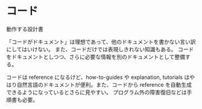 # コード

動作する設計書

「コードがドキュメント」は理想であって、他のドキュメントを書かない言い訳にしてはいけない。
また、コードだけでは表現しきれない知識もある。
コードをドキュメントとしつつ、さらに必要な情報を別のドキュメントとして整備する。

コードは reference になるけど、how-to-guides や explanation, tutorials はやはり自然言語のドキュメントが便利。また、コードから reference を自動生成できるようになっているとさらに見やすい。
プログラム外の障害復旧などは手順書も必要。
